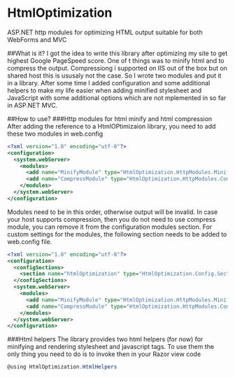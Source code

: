 # HtmlOptimization
ASP.NET http modules for optimizing HTML output suitable for both WebForms and MVC

##What is it?
I got the idea to write this library after optimizing my site to get highest Google PageSpeed score. One of t things was to minify html and to compress the output. 
Compressiong i supported on IIS out of the box but on shared host this is ususaly not the case. So I wrote two modules and put it in a library.
After some time I added configuration and some additional helpers to make my life easier when adding minified stylesheet and JavaScript with some additional options which are not mplemented in so far in ASP.NET MVC.

##How to use?
###Http modules for html minify and html compression
After adding the reference to a HtmlOPtimizaion library, you need to add these two modules in web.config
```xml
<?xml version="1.0" encoding="utf-8"?>
<configuration>
  <system.webServer>
    <modules>
      <add name="MinifyModule" type="HtmlOptimization.HttpModules.MinifyModule, HtmlOptimization" />
      <add name="CompressModule" type="HtmlOptimization.HttpModules.CompressModule, HtmlOptimization" />
    </modules>
  </system.webServer>
</configuration>
```

Modules need to be in this order, otherwise output will be invalid.
In case your host supports compression, then you do not need to use compress module, you can remove it from the configuration modules section.
For custom settings for the modules, the following section needs to be added to web.config file.
```xml
<?xml version="1.0" encoding="utf-8"?>
<configuration>
  <configSections>
    <section name="htmlOptimization" type="HtmlOptimization.Config.Sections.ConfigSection, HtmlOptimization" allowDefinition="Everywhere" allowLocation="true" />
  </configSections>
  <system.webServer>
    <modules>
      <add name="MinifyModule" type="HtmlOptimization.HttpModules.MinifyModule, HtmlOptimization" />
      <add name="CompressModule" type="HtmlOptimization.HttpModules.CompressModule, HtmlOptimization" />
    </modules>
  </system.webServer>
</configuration>
```
###Html helpers
The library provides two html helpers (for now) for minifying and rendering stylesheet and javascript tags. To use them the only thing you need to do is to invoke then in your Razor view code
```cs
@using HtmlOptimization.HtmlHelpers
```
